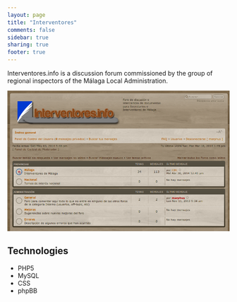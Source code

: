 ```yaml
---
layout: page
title: "Interventores"
comments: false
sidebar: true
sharing: true
footer: true
---
```


Interventores.info is a discussion forum commissioned by the group of regional inspectors of the Málaga Local Administration.

<img src="/projects/interventores/interventores.png" class="screenshot" />

## Technologies

* PHP5
* MySQL
* CSS
* phpBB
